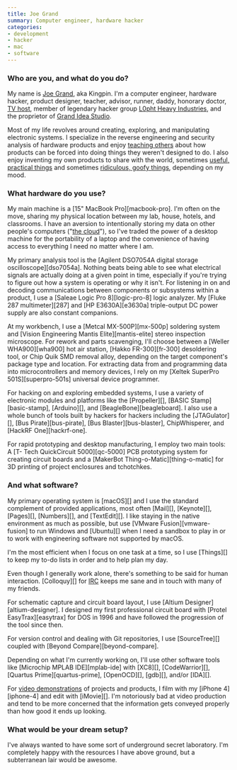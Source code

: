 ```yaml
---
title: Joe Grand
summary: Computer engineer, hardware hacker
categories:
- development
- hacker
- mac
- software
---
```


### Who are you, and what do you do?

My name is [Joe Grand](https://twitter.com/joegrand "Joe's Twitter account."), aka Kingpin. I'm a computer engineer, hardware hacker, product designer, teacher, advisor, runner, daddy, honorary doctor, [TV host](https://en.wikipedia.org/wiki/Prototype_This! "The Wikipedia entry for Prototype This!, a tv show."), member of legendary hacker group [L0pht Heavy Industries](https://en.wikipedia.org/wiki/L0pht "The Wikipedia entry for the hacking group L0pht."), and the proprietor of [Grand Idea Studio](http://www.grandideastudio.com/ "Joe's hardware company.").

Most of my life revolves around creating, exploring, and manipulating electronic systems. I specialize in the reverse engineering and security analysis of hardware products and enjoy [teaching others](http://www.grandideastudio.com/hardware-hacking-training/ "Joe's hardware hacking courses.") about how products can be forced into doing things they weren't designed to do. I also enjoy inventing my own products to share with the world, sometimes [useful, practical things](http://www.grandideastudio.com/portfolio/do-it-yourself/ "A list of Joe's DIY hardware projects.") and sometimes [ridiculous, goofy things](http://www.grandideastudio.com/portfolio/miscellany/ "A list of Joe's sillier projects."), depending on my mood.

### What hardware do you use?

My main machine is a [15" MacBook Pro][macbook-pro]. I'm often on the move, sharing my physical location between my lab, house, hotels, and classrooms. I have an aversion to intentionally storing my data on other people's computers ("[the cloud](https://www.xkcd.com/1506/ "An XKCD comic about cloud storage.")"), so I've traded the power of a desktop machine for the portability of a laptop and the convenience of having access to everything I need no matter where I am.

My primary analysis tool is the [Agilent DSO7054A digital storage oscilloscope][dso7054a]. Nothing beats being able to see what electrical signals are actually doing at a given point in time, especially if you're trying to figure out how a system is operating or why it isn't. For listening in on and decoding communications between components or subsystems within a product, I use a [Saleae Logic Pro 8][logic-pro-8] logic analyzer. My [Fluke 287 multimeter][287] and [HP E3630A][e3630a] triple-output DC power supply are also constant companions.

At my workbench, I use a [Metcal MX-500P][mx-500p] soldering system and [Vision Engineering Mantis Elite][mantis-elite] stereo inspection microscope. For rework and parts scavenging, I'll choose between a [Weller WHA900][wha900] hot air station, [Hakko FR-300][fr-300] desoldering tool, or Chip Quik SMD removal alloy, depending on the target component's package type and location. For extracting data from and programming data into microcontrollers and memory devices, I rely on my [Xeltek SuperPro 501S][superpro-501s] universal device programmer.

For hacking on and exploring embedded systems, I use a variety of electronic modules and platforms like the [Propeller][], [BASIC Stamp][basic-stamp], [Arduino][], and [BeagleBone][beagleboard]. I also use a whole bunch of tools built by hackers for hackers including the [JTAGulator][], [Bus Pirate][bus-pirate], [Bus Blaster][bus-blaster], ChipWhisperer, and [HackRF One][hackrf-one].

For rapid prototyping and desktop manufacturing, I employ two main tools: A [T- Tech QuickCircuit 5000][qc-5000] PCB prototyping system for creating circuit boards and a [MakerBot Thing-o-Matic][thing-o-matic] for 3D printing of project enclosures and tchotchkes.

### And what software?

My primary operating system is [macOS][] and I use the standard complement of provided applications, most often [Mail][], [Keynote][], [Pages][], [Numbers][], and [TextEdit][]. I like staying in the native environment as much as possible, but use [VMware Fusion][vmware-fusion] to run Windows and [Ubuntu][] when I need a sandbox to play in or to work with engineering software not supported by macOS.

I'm the most efficient when I focus on one task at a time, so I use [Things][] to keep my to-do lists in order and to help plan my day.

Even though I generally work alone, there's something to be said for human interaction. [Colloquy][] for [IRC](https://xkcd.com/1782/ "An XKCD comic about team chat.") keeps me sane and in touch with many of my friends.

For schematic capture and circuit board layout, I use [Altium Designer][altium-designer]. I designed my first professional circuit board with [Protel EasyTrax][easytrax] for DOS in 1996 and have followed the progression of the tool since then.

For version control and dealing with Git repositories, I use [SourceTree][] coupled with [Beyond Compare][beyond-compare].

Depending on what I'm currently working on, I'll use other software tools like [Microchip MPLAB IDE][mplab-ide] with [XC8][], [CodeWarrior][], [Quartus Prime][quartus-prime], [OpenOCD][], [gdb][], and/or [IDA][].

For [video demonstrations](https://www.youtube.com/user/kingpinempire "Joe's videos on YouTube.") of projects and products, I film with my [iPhone 4][iphone-4] and edit with [iMovie][]. I'm notoriously bad at video production and tend to be more concerned that the information gets conveyed properly than how good it ends up looking.

### What would be your dream setup?

I've always wanted to have some sort of underground secret laboratory. I'm completely happy with the resources I have above ground, but a subterranean lair would be awesome.